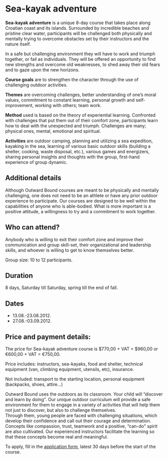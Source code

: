 # Sea-kayak adventure

**Sea-kayak adventure** is a unique 8-day course that takes place along Croatian coast and its islands. Surrounded by incredible beaches and pristine clear water, participants will be challenged both physically and mentally trying to overcome obstacles set by their instructors and the nature itself.

In a safe but challenging environment they will have to work and triumph together, or fail as individuals. They will be offered an opportunity to find new strengths and overcome old weaknesses, to shed away their old fears and to gaze upon the new horizons.

**Course goals** are to strengthen the character through the use of challenging outdoor activities.

**Themes** are overcoming challenges, better understanding of one’s moral values, commitment to constant learning, personal growth and self-improvement, working with others; team work.

**Method** used is based on the theory of experiential learning. Confronted with challenges that put them out of their comfort zone, participants learn how to deal with the unexpected and triumph. Challenges are many; physical ones, mental, emotional and spiritual.

**Activities** are outdoor camping, planning and utilizing a sea expedition, kayaking in the sea, learning of various basic outdoor skills (building a shelter, cooking, waste disposal, etc.), various games and energizers, sharing personal insights and thoughts with the group, first-hand experience of group dynamic.

## Additional details

Although Outward Bound courses are meant to be physically and mentally challenging, one does not need to be an athlete or have any prior outdoor experience to participate. Our courses are designed to be well within the capabilities of anyone who is able-bodied. What is more important is a positive attitude, a willingness to try and a commitment to work together.

## Who can attend?

Anybody who is willing to exit their comfort zone and improve their communication and group skill-set, their organizational and leadership skills, and whoever is willing to get to know themselves better.

Group size: 10 to 12 participants.

## Duration

8 days, Saturday till Saturday, spring till the end of fall.

## Dates

- 13.08.-23.08.2012.
- 27.08.-03.09.2012.

## Price and payment details:

The price for Sea-kayak adventure course is $770,00 + VAT = $960,00 or €600,00 + VAT = €750,00.

Price includes: instructors, sea-kayaks, food and shelter, technical equipment (van, climbing equipment, utensils, etc), insurance.

Not included: transport to the starting location, personal equipment (backpacks, shoes, attire…)

Outward Bound uses the outdoors as its classroom. Your child will “discover and learn by doing". Our unique outdoor curriculum will provide a safe environment for them to engage in a variety of activities that will help them not just to discover, but also to challenge themselves.<br>
Through them, young people are faced with challenging situations, which develop their confidence and call out their courage and determination. Concepts like compassion, trust, teamwork and a positive, “can-do" spirit are also cultivated. Our experienced instructors facilitate the learning so that these concepts become real and meaningful.

To apply, fill in the [application form](/en/applications/new), latest 30 days before the start of the course.
